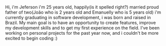 Hi, i'm Jeferson 
i'm 25 years old, happily(is it spelled right?) married
proud father of two(João who is 2 years old and Emanuelly who is 5 years old)
i'm currently graduating in software development, i was born and raised in Brazil.
My main goal is to have an opportunity to create features, improve my development skills
and to get my first experience on the field. I've been working on personal projects for the 
past year now, and i couldn't be more excited to begin coding :)

<!---
Jel0u/Jel0u is a ✨ special ✨ repository because its `README.md` (this file) appears on your GitHub profile.
You can click the Preview link to take a look at your changes.
--->
